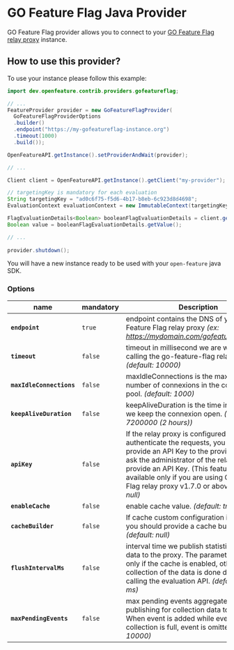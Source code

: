 # GO Feature Flag Java Provider

GO Feature Flag provider allows you to connect to your [GO Feature Flag relay proxy](https://gofeatureflag.org) instance.

## How to use this provider?

To use your instance please follow this example:

```java
import dev.openfeature.contrib.providers.gofeatureflag;

// ...
FeatureProvider provider = new GoFeatureFlagProvider(
  GoFeatureFlagProviderOptions
  .builder()
  .endpoint("https://my-gofeatureflag-instance.org")
  .timeout(1000)
  .build());

OpenFeatureAPI.getInstance().setProviderAndWait(provider);

// ...

Client client = OpenFeatureAPI.getInstance().getClient("my-provider");

// targetingKey is mandatory for each evaluation
String targetingKey = "ad0c6f75-f5d6-4b17-b8eb-6c923d8d4698";
EvaluationContext evaluationContext = new ImmutableContext(targetingKey);

FlagEvaluationDetails<Boolean> booleanFlagEvaluationDetails = client.getBooleanDetails("feature_flag1", false, evaluationContext);
Boolean value = booleanFlagEvaluationDetails.getValue();

// ...
        
provider.shutdown();
```

You will have a new instance ready to be used with your `open-feature` java SDK.

### Options

| name                     | mandatory | Description                                                                                                                                                                                                                                                                                           |
|--------------------------|-----------|-------------------------------------------------------------------------------------------------------------------------------------------------------------------------------------------------------------------------------------------------------------------------------------------------------|
| **`endpoint`**           | `true`    | endpoint contains the DNS of your GO Feature Flag relay proxy _(ex: https://mydomain.com/gofeatureflagproxy/)_                                                                                                                                                                                        |
| **`timeout`**            | `false`   | timeout in millisecond we are waiting when calling the go-feature-flag relay proxy API. _(default: 10000)_                                                                                                                                                                                            |
| **`maxIdleConnections`** | `false`   | maxIdleConnections is the maximum number of connexions in the connexion pool. _(default: 1000)_                                                                                                                                                                                                       |
| **`keepAliveDuration`**  | `false`   | keepAliveDuration is the time in millisecond we keep the connexion open. _(default: 7200000 (2 hours))_                                                                                                                                                                                               |
| **`apiKey`**             | `false`   | If the relay proxy is configured to authenticate the requests, you should provide an API Key to the provider. Please ask the administrator of the relay proxy to provide an API Key. (This feature is available only if you are using GO Feature Flag relay proxy v1.7.0 or above). _(default: null)_ |
| **`enableCache`**        | `false`   | enable cache value. _(default: true)_                                                                                                                                                                                                                                                                 |
| **`cacheBuilder`**       | `false`   | If cache custom configuration is wanted, you should provide a cache builder. _(default: null)_                                                                                                                                                                                                        |
| **`flushIntervalMs`**    | `false`   | interval time we publish statistics collection data to the proxy. The parameter is used only if the cache is enabled, otherwise the collection of the data is done directly when calling the evaluation API. _(default: 1000 ms)_                                                                     |
| **`maxPendingEvents`**   | `false`   | max pending events aggregated before publishing for collection data to the proxy. When event is added while events collection is full, event is omitted. _(default: 10000)_                                                                                                                           | 
